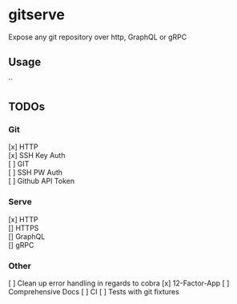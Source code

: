 # gitserve

Expose any git repository over http, GraphQL or gRPC

## Usage

``

## TODOs

### Git

[x] HTTP   
[x] SSH Key Auth   
[ ] GIT   
[ ] SSH PW Auth   
[ ] Github API Token

### Serve

[x] HTTP   
[] HTTPS   
[] GraphQL   
[] gRPC

### Other
[ ] Clean up error handling in regards to cobra
[x] 12-Factor-App
[ ] Comprehensive Docs
[ ] CI
[ ] Tests with git fixtures